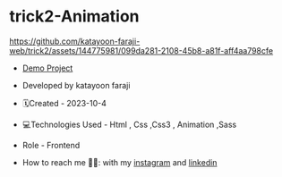 # trick2-Animation
https://github.com/katayoon-faraji-web/trick2/assets/144775981/099da281-2108-45b8-a81f-aff4aa798cfe

- [Demo Project](https://katayoon-faraji-web.github.io/trick2-Animation/)

- Developed by katayoon faraji

- 🗓️Created - 2023-10-4

- 💻Technologies Used - Html , Css ,Css3 , Animation ,Sass

- Role - Frontend

- How to reach me 👩🏻: with my [instagram](https://instagram.com/katayoon_faraji_web) and [linkedin](https://www.linkedin.com/in/katayoon-faraji-web-3b722b207r)
